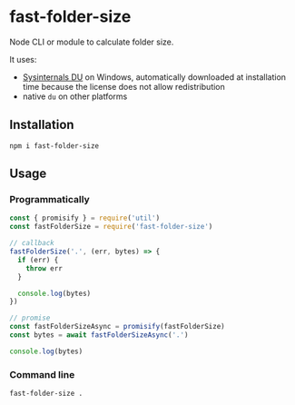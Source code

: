 # fast-folder-size

Node CLI or module to calculate folder size.

It uses:

- [Sysinternals DU](https://docs.microsoft.com/en-us/sysinternals/downloads/du) on Windows, automatically downloaded at installation time because the license does not allow redistribution
- native `du` on other platforms

## Installation

```
npm i fast-folder-size
```

## Usage

### Programmatically

```js
const { promisify } = require('util')
const fastFolderSize = require('fast-folder-size')

// callback
fastFolderSize('.', (err, bytes) => {
  if (err) {
    throw err
  }

  console.log(bytes)
})

// promise
const fastFolderSizeAsync = promisify(fastFolderSize)
const bytes = await fastFolderSizeAsync('.')

console.log(bytes)
```

### Command line

```bash
fast-folder-size .
```
